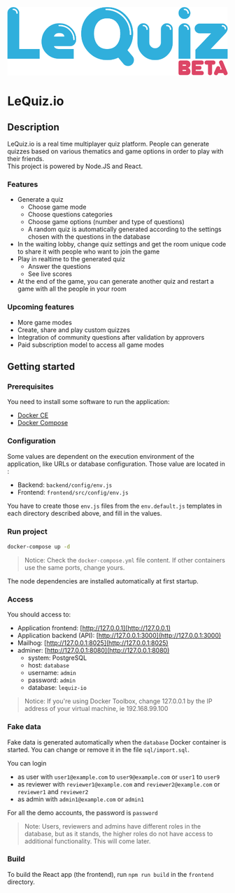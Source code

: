 <p style="text-align: center"><img src="logo.png" alt="Logo"></p>

# LeQuiz.io

## Description
LeQuiz.io is a real time multiplayer quiz platform. People can generate quizzes based on various thematics and game options in order to play with their friends.  
This project is powered by Node.JS and React.

### Features

- Generate a quiz
    - Choose game mode
    - Choose questions categories
    - Choose game options (number and type of questions)
    - A random quiz is automatically generated according to the settings chosen with the questions in the database
- In the waiting lobby, change quiz settings and get the room unique code to share it with people who want to join the game
- Play in realtime to the generated quiz
    - Answer the questions
    - See live scores
- At the end of the game, you can generate another quiz and restart a game with all the people in your room

### Upcoming features

- More game modes
- Create, share and play custom quizzes
- Integration of community questions after validation by approvers
- Paid subscription model to access all game modes

## Getting started

### Prerequisites

You need to install some software to run the application:

- [Docker CE](https://www.docker.com/community-edition)
- [Docker Compose](https://docs.docker.com/compose/install)


### Configuration

Some values are dependent on the execution environment of the application, like URLs or database configuration. Those value are located in :
- Backend: `backend/config/env.js`
- Frontend: `frontend/src/config/env.js`

You have to create those `env.js` files from the `env.default.js` templates in each directory described above, and fill in the values.

### Run project

```bash
docker-compose up -d
```
> Notice: Check the `docker-compose.yml` file content. If other containers use the same ports, change yours.

The node dependencies are installed automatically at first startup.

### Access

You should access to:

- Application frontend: [http://127.0.0.1](http://127.0.0.1)
- Application backend (API): [http://127.0.0.1:3000](http://127.0.0.1:3000)
- Mailhog: [http://127.0.0.1:8025](http://127.0.0.1:8025)
- adminer: [http://127.0.0.1:8080](http://127.0.0.1:8080)
  - system: PostgreSQL
  - host: `database`
  - username: `admin`
  - password: `admin`
  - database: `lequiz-io`
  
> Notice: If you're using Docker Toolbox, change 127.0.0.1 by the IP address of your virtual machine, ie 192.168.99.100

### Fake data

Fake data is generated automatically when the `database` Docker container is started. You can change or remove it in the file `sql/import.sql`.

You can login

- as user with `user1@example.com` to `user9@example.com` or `user1` to `user9`
- as reviewer with `reviewer1@example.com` and `reviewer2@example.com` or `reviewer1` and `reviewer2`
- as admin with `admin1@example.com` or `admin1`
  
For all the demo accounts, the password is `password`

> Note: Users, reviewers and admins have different roles in the database, but as it stands, the higher roles do not have access to additional functionality. This will come later.

### Build

To build the React app (the frontend), run `npm run build` in the `frontend` directory.
